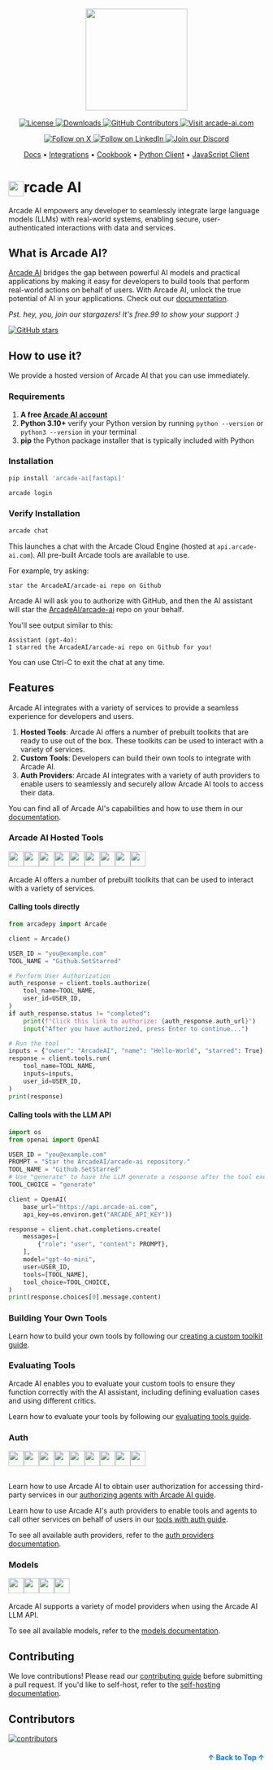<h3 align="center">
  <a name="readme-top"></a>
  <img
    src="https://docs.arcade-ai.com/images/logo/arcade-ai-logo.png"
    height="200"
  >
</h3>
<div align="center">
    <a href="https://github.com/arcadeai/arcade-ai/blob/main/LICENSE">
  <img src="https://img.shields.io/badge/License-MIT-yellow.svg" alt="License">
</a>
    <a href="https://pepy.tech/project/arcade-ai">
  <img src="https://static.pepy.tech/badge/arcade-ai" alt="Downloads">
</a>
<a href="https://github.com/ArcadeAI/arcade-ai/graphs/contributors">
  <img src="https://img.shields.io/github/contributors/arcadeai/arcade-ai.svg" alt="GitHub Contributors">
</a>
<a href="https://arcade-ai.com">
  <img src="https://img.shields.io/badge/Visit_Our_Website-orange" alt="Visit arcade-ai.com">
</a>
</div>
<div>
  <p align="center">
    <a href="https://x.com/TryArcade">
      <img src="https://img.shields.io/badge/Follow%20on%20X-000000?style=for-the-badge&logo=x&logoColor=white" alt="Follow on X" />
    </a>
    <a href="https://www.linkedin.com/company/arcade-ai">
      <img src="https://img.shields.io/badge/Follow%20on%20LinkedIn-0077B5?style=for-the-badge&logo=linkedin&logoColor=white" alt="Follow on LinkedIn" />
    </a>
    <a href="https://discord.com/invite/GUZEMpEZ9p">
      <img src="https://img.shields.io/badge/Join%20our%20Discord-5865F2?style=for-the-badge&logo=discord&logoColor=white" alt="Join our Discord" />
    </a>
  </p>
</div>

<p align="center">
    <a href="https://docs.arcade-ai.com" target="_blank">Docs</a> •
    <a href="https://docs.arcade-ai.com/integrations" target="_blank">Integrations</a> •
    <a href="https://github.com/ArcadeAI/cookbook" target="_blank">Cookbook</a> •
    <a href="https://github.com/ArcadeAI/arcade-py" target="_blank">Python Client</a> •
    <a href="https://github.com/ArcadeAI/arcade-js" target="_blank">JavaScript Client</a>
</p>

# <img src="https://docs.arcade-ai.com/images/logo/arcadeai.png" alt="" width="30" height="30" style="vertical-align: middle;" />rcade AI

Arcade AI empowers any developer to seamlessly integrate large language models (LLMs) with real-world systems, enabling secure, user-authenticated interactions with data and services.

## What is Arcade AI?

[Arcade AI](https://arcade-ai.com?ref=github) bridges the gap between powerful AI models and practical applications by making it easy for developers to build tools that perform real-world actions on behalf of users. With Arcade AI, unlock the true potential of AI in your applications. Check out our [documentation](https://docs.arcade-ai.com).

_Pst. hey, you, join our stargazers! It's free.99 to show your support :)_

<a href="https://github.com/arcadeai/arcade-ai">
  <img src="https://img.shields.io/github/stars/arcadeai/arcade-ai.svg?style=social&label=Star&maxAge=2592000" alt="GitHub stars">
</a>

## How to use it?

We provide a hosted version of Arcade AI that you can use immediately.

### Requirements
1. **A free [Arcade AI account](https://arcade-ai.com/signup)**
2. **Python 3.10+** verify your Python version by running `python --version` or `python3 --version` in your terminal
3. **pip** the Python package installer that is typically included with Python

### Installation

```bash
pip install 'arcade-ai[fastapi]'
```

```bash
arcade login
```

### Verify Installation

```bash
arcade chat
```

This launches a chat with the Arcade Cloud Engine (hosted at `api.arcade-ai.com`). All pre-built Arcade tools are available to use.

For example, try asking:

```
star the ArcadeAI/arcade-ai repo on Github
```

Arcade AI will ask you to authorize with GitHub, and then the AI assistant will star the [ArcadeAI/arcade-ai](https://github.com/ArcadeAI/arcade-ai) repo on your behalf.

You'll see output similar to this:

```
Assistant (gpt-4o):
I starred the ArcadeAI/arcade-ai repo on Github for you!
```

You can use Ctrl-C to exit the chat at any time.


## Features
Arcade AI integrates with a variety of services to provide a seamless experience for developers and users.

1. **Hosted Tools**: Arcade AI offers a number of prebuilt toolkits that are ready to use out of the box. These toolkits can be used to interact with a variety of services.
1. **Custom Tools**: Developers can build their own tools to integrate with Arcade AI.
1. **Auth Providers**: Arcade AI integrates with a variety of auth providers to enable users to seamlessly and securely allow Arcade AI tools to access their data.


You can find all of Arcade AI's capabilities and how to use them in our [documentation](https://docs.arcade-ai.com).

### Arcade AI Hosted Tools
<img src="https://docs.arcade-ai.com/images/icons/github.png" alt="" width="30" height="30" style="vertical-align: top;" /><img src="https://docs.arcade-ai.com/images/icons/gmail.png" alt="" width="30" height="30" style="vertical-align: top;" /><img src="https://docs.arcade-ai.com/images/icons/google_calendar.png" alt="" width="30" height="30" style="vertical-align: top;" /><img src="https://docs.arcade-ai.com/images/icons/google_docs.png" alt="" width="30" height="30" style="vertical-align: top;" /><img src="https://docs.arcade-ai.com/images/icons/google_drive.png" alt="" width="30" height="30" style="vertical-align: top;" /><img src="https://docs.arcade-ai.com/images/icons/serpapi.png" alt="" width="30" height="30" style="vertical-align: top;" /><img src="https://docs.arcade-ai.com/images/icons/slack.png" alt="" width="30" height="30" style="vertical-align: top;" /><img src="https://docs.arcade-ai.com/images/icons/web.png" alt="" width="30" height="30" style="vertical-align: top;" /><img src="https://docs.arcade-ai.com/images/icons/twitter.png" alt="" width="30" height="30" style="vertical-align: top;" />
<br><br>
Arcade AI offers a number of prebuilt toolkits that can be used to interact with a variety of services.

#### Calling tools directly
```python
from arcadepy import Arcade

client = Arcade()

USER_ID = "you@example.com"
TOOL_NAME = "Github.SetStarred"

# Perform User Authorization
auth_response = client.tools.authorize(
    tool_name=TOOL_NAME,
    user_id=USER_ID,
)
if auth_response.status != "completed":
    print(f"Click this link to authorize: {auth_response.auth_url}")
    input("After you have authorized, press Enter to continue...")

# Run the tool
inputs = {"owner": "ArcadeAI", "name": "Hello-World", "starred": True}
response = client.tools.run(
    tool_name=TOOL_NAME,
    inputs=inputs,
    user_id=USER_ID,
)
print(response)

```

#### Calling tools with the LLM API
```python
import os
from openai import OpenAI

USER_ID = "you@example.com"
PROMPT = "Star the ArcadeAI/arcade-ai repository."
TOOL_NAME = "Github.SetStarred"
# Use "generate" to have the LLM generate a response after the tool executes. Use 'execute' to get the tool's output directly.
TOOL_CHOICE = "generate"

client = OpenAI(
    base_url="https://api.arcade-ai.com",
    api_key=os.environ.get("ARCADE_API_KEY"))

response = client.chat.completions.create(
    messages=[
        {"role": "user", "content": PROMPT},
    ],
    model="gpt-4o-mini",
    user=USER_ID,
    tools=[TOOL_NAME],
    tool_choice=TOOL_CHOICE,
)
print(response.choices[0].message.content)
```

### Building Your Own Tools

Learn how to build your own tools by following our [creating a custom toolkit guide](https://docs.arcade-ai.com/tools/overview).

### Evaluating Tools

Arcade AI enables you to evaluate your custom tools to ensure they function correctly with the AI assistant, including defining evaluation cases and using different critics.

Learn how to evaluate your tools by following our [evaluating tools guide](https://docs.arcade-ai.com/home/evaluate-tools/create-an-evaluation-suite).

### Auth
<img src="https://docs.arcade-ai.com/images/icons/github.png" alt="" width="30" height="30" style="vertical-align: top;" /><img src="https://docs.arcade-ai.com/images/icons/google.png" alt="" width="30" height="30" style="vertical-align: top;" /><img src="https://docs.arcade-ai.com/images/icons/linkedin.png" alt="" width="30" height="30" style="vertical-align: top;" /><img src="https://docs.arcade-ai.com/images/icons/msft.png" alt="" width="30" height="30" style="vertical-align: top;" /><img src="https://docs.arcade-ai.com/images/icons/slack.png" alt="" width="30" height="30" style="vertical-align: top;" /><img src="https://docs.arcade-ai.com/images/icons/spotify.png" alt="" width="30" height="30" style="vertical-align: top;" /><img src="https://docs.arcade-ai.com/images/icons/twitter.png" alt="" width="30" height="30" style="vertical-align: top;" /><img src="https://docs.arcade-ai.com/images/icons/zoom.png" alt="" width="30" height="30" style="vertical-align: top;" /><img src="https://docs.arcade-ai.com/images/icons/oauth2.png" alt="" width="30" height="30" style="vertical-align: top;" />
<br><br>

Learn how to use Arcade AI to obtain user authorization for accessing third-party services in our [authorizing agents with Arcade AI guide](https://docs.arcade-ai.com/home/get-a-token-for-a-user).

Learn how to use Arcade AI's auth providers to enable tools and agents to call other services on behalf of users in our [tools with auth guide](https://docs.arcade-ai.com/home/build-tools/create-a-tool-with-auth).

To see all available auth providers, refer to the [auth providers documentation](https://docs.arcade-ai.com/integrations).

### Models
<img src="https://docs.arcade-ai.com/images/icons/openai.png" alt="" width="30" height="30" style="vertical-align: top;" /><img src="https://docs.arcade-ai.com/images/icons/anthropic.png" alt="" width="30" height="30" style="vertical-align: top;" /><img src="https://docs.arcade-ai.com/images/icons/ollama.png" alt="" width="30" height="30" style="vertical-align: top;" /><img src="https://docs.arcade-ai.com/images/icons/groq.png" alt="" width="30" height="30" style="vertical-align: top;" />
<br><br>
Arcade AI supports a variety of model providers when using the Arcade AI LLM API.

To see all available models, refer to the [models documentation](https://docs.arcade-ai.com/integrations/models/openai).

## Contributing

We love contributions! Please read our [contributing guide](CONTRIBUTING.md) before submitting a pull request. If you'd like to self-host, refer to the [self-hosting documentation](https://docs.arcade-ai.com/home/install/overview).

## Contributors

<a href="https://github.com/ArcadeAI/arcade-ai/graphs/contributors">
  <img alt="contributors" src="https://contrib.rocks/image?repo=ArcadeAI/arcade-ai"/>
</a>

<p align="right" style="font-size: 14px; color: #555; margin-top: 20px;">
    <a href="#readme-top" style="text-decoration: none; color: #007bff; font-weight: bold;">
        ↑ Back to Top ↑
    </a>
</p>
